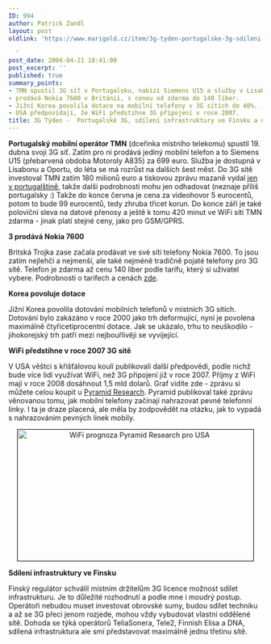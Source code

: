 ```yaml
---
ID: 994
author: Patrick Zandl
layout: post
oldlink: 'https://www.marigold.cz/item/3g-tyden-portugalske-3g-sdileni-infrastruktury-ve-finsku-a-dalsi

  '
post_date: 2004-04-21 18:41:00
post_excerpt: ''
published: true
summary_points:
- TMN spustil 3G síť v Portugalsku, nabízí Siemens U15 a služby v Lisabonu/Oportu.
- prodává Nokia 7600 v Británii, s cenou od zdarma do 140 liber.
- Jižní Korea povolila dotace na mobilní telefony v 3G sítích do 40%.
- USA předpovídají, že WiFi předstihne 3G připojení v roce 2007.
title: 3G Týden -  Portugalské 3G, sdílení infrastruktury ve Finsku a další
---
```


<p>
<STRONG>Portugalský mobilní operátor TMN</STRONG> (dceřinka místního telekomu) spustil 19. dubna svoji 3G síť. Zatím pro ni prodává jediný mobilní telefon a to Siemens U15 (přebarvená obdoba Motoroly A835) za 699 euro. Služba je dostupná v Lisabonu a Oportu, do léta se má rozrůst na dalších šest měst. Do 3G sítě investoval TMN zatím 180 milionů euro a tiskovou zprávu mazaně vydal <A href="http://www.tmn.pt/tmn/noticias/2004_19_abr.shtml">jen v portugalštině</A>, takže další podrobnosti mohu jen odhadovat (neznaje příliš portugalsky :) Takže do konce června je cena za videohovor 5 eurocentů, potom to bude 99 eurocentů, tedy zhruba třicet korun. Do konce září je také poloviční sleva na datové přenosy a ještě k tomu 420 minut ve WiFi síti TMN zdarma - jinak platí stejné ceny, jako pro GSM/GPRS. </p>

<p>
<STRONG>3 prodává Nokia 7600</STRONG></p>

<p>
Britská Trojka zase začala prodávat ve své síti telefony Nokia 7600. To jsou zatím nejlehčí a nejmenší, ale také nejméně tradičně pojaté telefony pro 3G sítě. Telefon je zdarma až cenu 140 liber podle tarifu, který si uživatel vybere. Podrobnosti o tarifech a cenách <A href="http://www.mobiles.co.uk/three-3g-nokia-7600-3.html">zde</A>.</p>

<p>
<STRONG>Korea povoluje dotace</STRONG></p>

<p>
Jižní Korea povolila dotování mobilních telefonů v místních 3G sítích. Dotování bylo zakázáno v roce 2000 jako trh deformující, nyní je povolena maximálně čtyřicetiprocentní dotace. Jak se ukázalo, trhu to neuškodilo - jihokorejský trh patří mezi nejbouřlivěji se vyvíjející. </p>

<p>
<STRONG>WiFi předstihne v roce 2007 3G sítě</STRONG></p>

<p>
V USA věštci s křišťálovou koulí publikovali další předpovědi, podle nichž bude více lidí využívat WiFi, než 3G připojení již v roce 2007. Příjmy z WiFi mají v roce 2008 dosáhnout 1,5 mld dolarů. Graf vidíte zde - zprávu si můžete celou koupit u <A href="http://www.pyramidresearch.com/">Pyramid Research</A>. Pyramid publikoval také zprávu věnovanou tomu, jak mobilní telefony začínají nahrazovat pevné telefonní linky. I ta je draze placená, ale měla by zodpovědět na otázku, jak to vypadá s nahrazováním pevných linek mobily. </p>

<P align=center><IMG height=260 alt="WiFi prognoza Pyramid Research pro USA" src="/wp-content/uploads/wifiprognozy.jpg" width=468 border=1></p>

<p>
<STRONG>Sdílení infrastruktury ve Finsku</STRONG></p>

<p>
Finský regulátor schválil místním držitelům 3G licence možnost sdílet infrastrukturu. Je to důležité rozhodnutí a podle mne i moudrý postup. Operátoři nebudou muset investovat obrovské sumy, budou sdílet techniku a až se 3G přeci jenom rozjede, mohou vždy vybudovat vlastní oddělené sítě. Dohoda se týká operátorů TeliaSonera, Tele2, Finnish Elisa a DNA, sdílená infrastruktura ale smí představovat maximálně jednu třetinu sítě.</p>